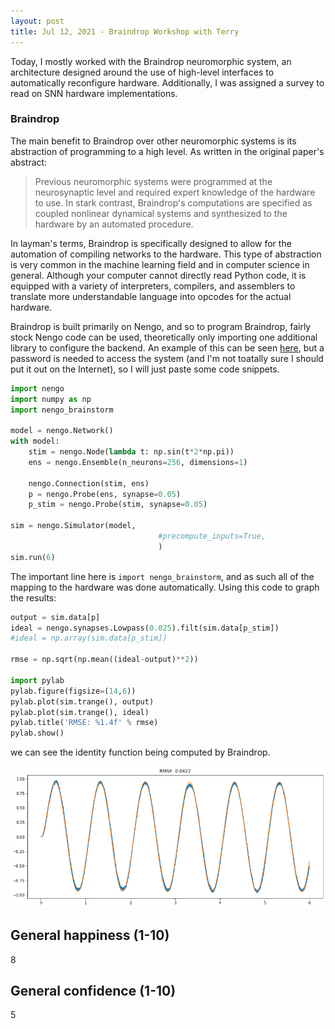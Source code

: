 ```yaml
---
layout: post
title: Jul 12, 2021 - Braindrop Workshop with Terry
---
```


Today, I mostly worked with the Braindrop neuromorphic system, an architecture designed around the use of high-level interfaces to automatically reconfigure hardware. Additionally, I was assigned a survey to read on SNN hardware implementations.

### Braindrop

The main benefit to Braindrop over other neuromorphic systems is its abstraction of programming to a high level. As written in the original paper's abstract:

> Previous neuromorphic systems were programmed at the neurosynaptic level and required expert knowledge of the hardware to use. In stark contrast, Braindrop's computations are specified as coupled nonlinear dynamical systems and synthesized to the hardware by an automated procedure.

In layman's terms, Braindrop is specifically designed to allow for the automation of compiling networks to the hardware. This type of abstraction is very common in the machine learning field and in computer science in general. Although your computer cannot directly read Python code, it is equipped with a variety of interpreters, compilers, and assemblers to translate more understandable language into opcodes for the actual hardware. 

Braindrop is built primarily on Nengo, and so to program Braindrop, fairly stock Nengo code can be used, theoretically only importing one additional library to configure the backend. An example of this can be seen [here](http://99.250.220.231:9100/notebooks/docs/tutorial/Introduction%20to%20nengo_brainstorm.ipynb), but a password is needed to access the system (and I'm not toatally sure I should put it out on the Internet), so I will just paste some code snippets.

```python
import nengo
import numpy as np
import nengo_brainstorm

model = nengo.Network()
with model:
    stim = nengo.Node(lambda t: np.sin(t*2*np.pi))
    ens = nengo.Ensemble(n_neurons=256, dimensions=1)
    
    nengo.Connection(stim, ens)
    p = nengo.Probe(ens, synapse=0.05)
    p_stim = nengo.Probe(stim, synapse=0.05)

sim = nengo.Simulator(model,
                                 #precompute_inputs=True,
                                 )
sim.run(6)
```

The important line here is `import nengo_brainstorm`, and as such all of the mapping to the hardware was done automatically. Using this code to graph the results:

```python
output = sim.data[p]
ideal = nengo.synapses.Lowpass(0.025).filt(sim.data[p_stim])
#ideal = np.array(sim.data[p_stim])

rmse = np.sqrt(np.mean((ideal-output)**2))

import pylab
pylab.figure(figsize=(14,6))
pylab.plot(sim.trange(), output)
pylab.plot(sim.trange(), ideal)
pylab.title('RMSE: %1.4f' % rmse)
pylab.show() 
```

we can see the identity function being computed by Braindrop.

![Braindrop identity function](https://raw.githubusercontent.com/sbowles22/SRPSummerLogSite/master/images/braindrop_identity.png) 

## General happiness (1-10)	

8

## General confidence (1-10)

5

